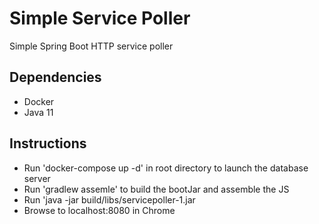 # Simple Service Poller
Simple Spring Boot HTTP service poller

## Dependencies
* Docker
* Java 11

## Instructions
* Run 'docker-compose up -d' in root directory to launch the database server
* Run 'gradlew assemle' to build the bootJar and assemble the JS
* Run 'java -jar build/libs/servicepoller-1.jar
* Browse to localhost:8080 in Chrome

